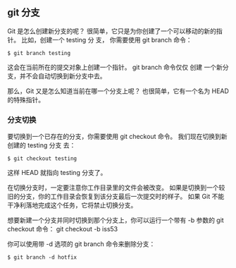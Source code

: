 ## git 分支
Git 是怎么创建新分支的呢？ 很简单，它只是为你创建了一个可以移动的新的指针。 比如，创建一个 testing 分
支， 你需要使用 git branch 命令：
```
$ git branch testing
```
这会在当前所在的提交对象上创建一个指针。 git branch 命令仅仅 创建 一个新分支，并不会自动切换到新分支中去。

那么，Git 又是怎么知道当前在哪一个分支上呢？ 也很简单，它有一个名为 HEAD 的特殊指针。

### 分支切换
要切换到一个已存在的分支，你需要使用 git checkout 命令。 我们现在切换到新创建的 testing 分支
去：
```
$ git checkout testing
```
这样 HEAD 就指向 testing 分支了。

在切换分支时，一定要注意你工作目录里的文件会被改变。 如果是切换到一个较旧的分支，你的工作目录会恢复到该分支最后一次提交时的样子。 如果 Git 不能干净利落地完成这个任务，它将禁止切换分支。

想要新建一个分支并同时切换到那个分支上，你可以运行一个带有 -b 参数的 git checkout 命令：
git checkout -b iss53

你可以使用带 -d 选项的 git branch 命令来删除分支：
```
$ git branch -d hotfix
```